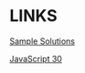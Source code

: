 # LINKS

[Sample Solutions](https://kevwhuang.github.io/js30)

[JavaScript 30](https://javascript30.com)